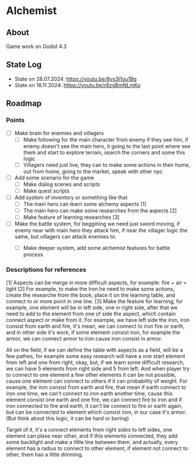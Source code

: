 # Alchemist

## About

Game work on Godot 4.3

## State Log

* State on 28.07.2024: https://youtu.be/8ys3l1ou1Bg
* State on 16.11.2024: https://youtu.be/r8zgBmNLmKo


## Roadmap

### Points

- [ ] Make brain for enemies and villagers
  - [ ] Make following for the main character from enemy if they see him, if enemy doesn't see the main hero, 
  it going to the last point where see them and start to explore terrain, search the corners and some this logic
  - [ ] Villagers need just live, they can to make some actions in their home, out from home, going to the market, speak with other npc
- [ ] Add some scenario for the game
  - [ ] Make dialog scenes and scripts
  - [ ] Make quest scripts
- [ ] Add system of inventory or something like that
  - [ ] The main hero can learn some alchemy aspects [1]
  - [ ] The main hero can make some researches from the aspects [2]
  - [ ] Make feature of learning researches [3]
- [ ] Make the battle system, for beggining we need just sword moving, if enemy near with main hero they attack him, 
if near the villager logic the same, but villagers can attack enemies to.
  - [ ] Make deeper system, add some alchemist features for battle process


### Descriptions for references

[1] Aspects can be merge in more difficult aspects, for example: fire + air = light
[2] For example, to make the Iron he need to make some actions, create the researche from the book,
place it on the learning table, and connect to or more point in one line.
[3] Make the feature for learning, for example, one element will be in left side, one in right side,
after that we need to add to the element from one of side the aspect, which contain connect aspect or
make from it. For example, we have left side the iron, iron consist from earth and fire, it's mean, we 
can connect to iron fire or earth, and in other side it's work, if some element consist iron, for example 
the armor, we can connect armor to iron cause iron consist in armor.

All on the field, if we can define the table with aspects as a field, will be a few pathes, for example some 
easy research will have a one start element from left and one from right, okay, but, if we learn some difficult
research, we can have 5 elements from right side and 5 from left. And when player try to connect to one element a 
few other elements it can be not possible, cause one element can connect to others if it can probability of weight. 
For example, the iron consist from earth and fire, that mean if earth connect to iron one time, we can't connect to 
iron earth another time, cause this element consist one earth and one fire, we can connect fire to iron and if 
iron connected to fire and earth, it can't be connect to fire or earth again, but can be connected to element
which consist iron, in our case it's armor. (But think about this logic, it can be hard or boring)

Target of it, it's a connect elements from right sides to left sides, one element can plase near other, 
and if this elements connected, they add some backlight and make a little line between them, and actually,
every element has a radius to connect to other element, if element not connect to other, them has a little
dimming.

